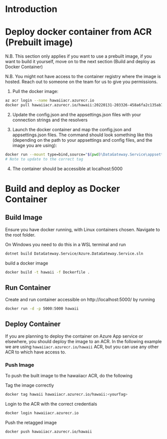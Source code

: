 # Introduction

# Deploy docker container from ACR (Prebuilt image)
N.B. This section only applies if you want to use a prebuilt image, if you want to build it yourself, move on to the next section (Build and deploy as Docker Container)

N.B. You might not have access to the container registry where the image is hosted. Reach out to someone on the team for us to give you permissions.

1. Pull the docker image:

```bash
az acr login --name hawaiiacr.azurecr.io
docker pull hawaiiacr.azurecr.io/hawaii:20220131-203326-458a6fa2c135ab7893c47ec11d30736fb066d9b9 # Note to update to the correct tag
```

2. Update the config.json and the appsettings.json files with your connection strings and the resolvers

3. Launch the docker container and map the config.json and appsettings.json files. The command should look something like this (depending on the path to your appsettings and config files, and the image you are using):

```bash
docker run --mount type=bind,source="$(pwd)\DataGateway.Service\appsettings.json",target="/App/appsettings.json" --mount type=bind,source="$(pwd)\DataGateway.Service\config.json",target="/App/config.json" -d -p 5000:5000 hawaiiacr.azurecr.io/hawaii:20220131-203326-458a6fa2c135ab7893c47ec11d30736fb066d9b9
# Note to update to the correct tag
```

4. The container should be accessible at localhost:5000

# Build and deploy as Docker Container

## Build Image

Ensure you have docker running, with Linux containers chosen.
Navigate to the root folder.

On Windows you need to do this in a WSL terminal and run

```bash
dotnet build DataGateway.Service/Azure.DataGateway.Service.sln
```

build a docker image

```bash
docker build -t hawaii -f Dockerfile .
```

## Run Container

Create and run container accessible on http://localhost:5000/ by running

```bash
docker run -d -p 5000:5000 hawaii
```

## Deploy Container

If you are planning to deploy the container on Azure App service or elsewhere, you should deploy the image to an ACR.
In the following example we are using `hawaiiacr.azurecr.io/hawaii` ACR, but you can use any other ACR to which have access to.

### Push Image

To push the built image to the hawaiiacr ACR, do the following

Tag the image correctly

```bash
docker tag hawaii hawaiiacr.azurecr.io/hawaii:<yourTag>
```

Login to the ACR with the correct credentials

```bash
docker login hawaiiacr.azurecr.io
```

Push the retagged image

```bash
docker push hawaiiacr.azurecr.io/hawaii
```
